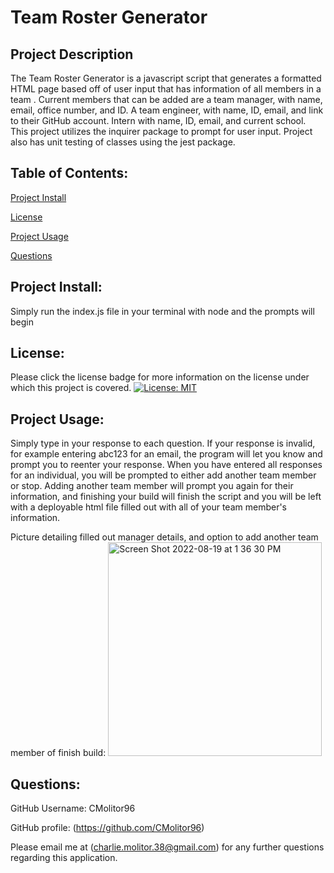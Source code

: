 # **Team Roster Generator**

## Project Description
The Team Roster Generator is a javascript script that generates a formatted HTML page based off of user input that has information of all members in a team . Current members that can be added are a team manager, with name, email, office number, and ID. A team engineer, with name, ID, email, and link to their GitHub account. Intern with name, ID, email, and current school. This project utilizes the inquirer package to prompt for user input. Project also has unit testing of classes using the jest package.

## Table of Contents:
[Project Install](#project-install)

[License](#license)

[Project Usage](#project-usage)

[Questions](#questions)

## Project Install:
Simply run the index.js file in your terminal with node and the prompts will begin


## License:
Please click the license badge for more information on the license under which this project is covered.
[![License: MIT](https://img.shields.io/badge/License-MIT-yellow.svg)](https://opensource.org/licenses/MIT)

## Project Usage:
Simply type in your response to each question. If your response is invalid, for example entering abc123 for an email, the program will let you know and prompt you to reenter your response. When you have entered all responses for an individual, you will be prompted to either add another team member or stop. Adding another team member will prompt you again for their information, and finishing your build will finish the script and you will be left with a deployable html file filled out with all of your team member's information.

Picture detailing filled out manager details, and option to add another team member of finish build:
<img width="342" alt="Screen Shot 2022-08-19 at 1 36 30 PM" src="https://user-images.githubusercontent.com/103666997/185703374-f234e9a3-989f-4daf-993a-ae0d5b2398bd.png">



## Questions:
GitHub Username: CMolitor96

GitHub profile: (https://github.com/CMolitor96)

Please email me at (charlie.molitor.38@gmail.com) for any further questions regarding this application.
